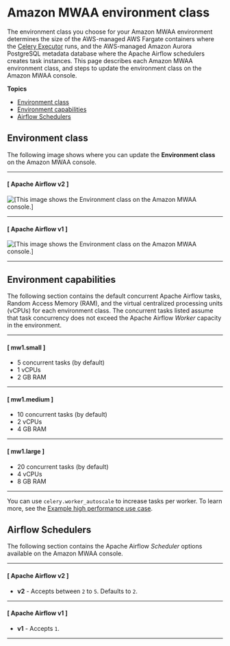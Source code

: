 # Amazon MWAA environment class<a name="environment-class"></a>

The environment class you choose for your Amazon MWAA environment determines the size of the AWS\-managed AWS Fargate containers where the [Celery Executor](https://airflow.apache.org/docs/apache-airflow/stable/executor/celery.html) runs, and the AWS\-managed Amazon Aurora PostgreSQL metadata database where the Apache Airflow schedulers creates task instances\. This page describes each Amazon MWAA environment class, and steps to update the environment class on the Amazon MWAA console\.

**Topics**
+ [Environment class](#environment-class-onconsole)
+ [Environment capabilities](#environment-class-sizes)
+ [Airflow Schedulers](#environment-class-schedulers)

## Environment class<a name="environment-class-onconsole"></a>

The following image shows where you can update the **Environment class** on the Amazon MWAA console\.

------
#### [ Apache Airflow v2 ]

![\[This image shows the Environment class on the Amazon MWAA console.\]](http://docs.aws.amazon.com/mwaa/latest/userguide/images/mwaa-console-environment-class-v202.png)

------
#### [ Apache Airflow v1 ]

![\[This image shows the Environment class on the Amazon MWAA console.\]](http://docs.aws.amazon.com/mwaa/latest/userguide/images/mwaa-console-environment-class-v11012.png)

------

## Environment capabilities<a name="environment-class-sizes"></a>

The following section contains the default concurrent Apache Airflow tasks, Random Access Memory \(RAM\), and the virtual centralized processing units \(vCPUs\) for each environment class\. The concurrent tasks listed assume that task concurrency does not exceed the Apache Airflow *Worker* capacity in the environment\.

------
#### [ mw1\.small ]
+ 5 concurrent tasks \(by default\)
+ 1 vCPUs
+ 2 GB RAM

------
#### [ mw1\.medium ]
+ 10 concurrent tasks \(by default\)
+ 2 vCPUs
+ 4 GB RAM

------
#### [ mw1\.large ]
+ 20 concurrent tasks \(by default\)
+ 4 vCPUs
+ 8 GB RAM

------

You can use `celery.worker_autoscale` to increase tasks per worker\. To learn more, see the [Example high performance use case](mwaa-autoscaling.md#mwaa-autoscaling-high-volume)\.

## Airflow Schedulers<a name="environment-class-schedulers"></a>

The following section contains the Apache Airflow *Scheduler* options available on the Amazon MWAA console\.

------
#### [ Apache Airflow v2 ]
+ **v2** \- Accepts between `2` to `5`\. Defaults to `2`\.

------
#### [ Apache Airflow v1 ]
+ **v1** \- Accepts `1`\.

------